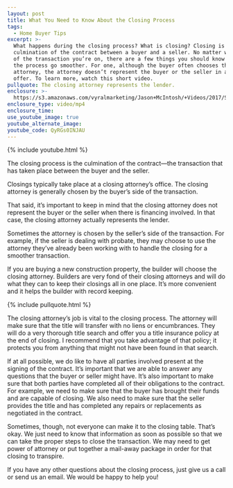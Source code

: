 ```yaml
---
layout: post
title: What You Need to Know About the Closing Process
tags:
  - Home Buyer Tips
excerpt: >-
  What happens during the closing process? What is closing? Closing is the
  culmination of the contract between a buyer and a seller. No matter which side
  of the transaction you’re on, there are a few things you should know to make
  the process go smoother. For one, although the buyer often chooses the closing
  attorney, the attorney doesn’t represent the buyer or the seller in a financed
  offer. To learn more, watch this short video.
pullquote: The closing attorney represents the lender.
enclosure: >-
  https://s3.amazonaws.com/vyralmarketing/Jason+McIntosh/+Videos/2017/Savannah+Real+Estate+Agent-+Closing+Transaction.mp4
enclosure_type: video/mp4
enclosure_time:
use_youtube_image: true
youtube_alternate_image:
youtube_code: QyRGs0INJAU
---
```



{% include youtube.html %}

The closing process is the culmination of the contract—the transaction that has taken place between the buyer and the seller.

Closings typically take place at a closing attorney’s office. The closing attorney is generally chosen by the buyer’s side of the transaction.

That said, it’s important to keep in mind that the closing attorney does not represent the buyer or the seller when there is financing involved. In that case, the closing attorney actually represents the lender.

Sometimes the attorney is chosen by the seller’s side of the transaction. For example, if the seller is dealing with probate, they may choose to use the attorney they’ve already been working with to handle the closing for a smoother transaction.

If you are buying a new construction property, the builder will choose the closing attorney. Builders are very fond of their closing attorneys and will do what they can to keep their closings all in one place. It’s more convenient and it helps the builder with record keeping.

{% include pullquote.html %}

The closing attorney’s job is vital to the closing process. The attorney will make sure that the title will transfer with no liens or encumbrances. They will do a very thorough title search and offer you a title insurance policy at the end of closing. I recommend that you take advantage of that policy; it protects you from anything that might not have been found in that search.

If at all possible, we do like to have all parties involved present at the signing of the contract. It’s important that we are able to answer any questions that the buyer or seller might have. It’s also important to make sure that both parties have completed all of their obligations to the contract. For example, we need to make sure that the buyer has brought their funds and are capable of closing. We also need to make sure that the seller provides the title and has completed any repairs or replacements as negotiated in the contract.

Sometimes, though, not everyone can make it to the closing table. That’s okay. We just need to know that information as soon as possible so that we can take the proper steps to close the transaction. We may need to get power of attorney or put together a mail-away package in order for that closing to transpire.

If you have any other questions about the closing process, just give us a call or send us an email. We would be happy to help you!